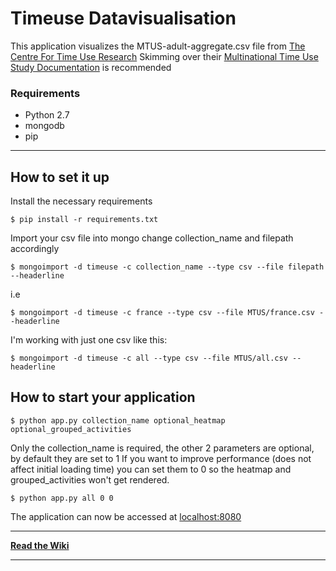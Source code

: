 
# Timeuse Datavisualisation

This application visualizes the MTUS-adult-aggregate.csv file from [The Centre For Time Use Research](https://timeuse.org/)
Skimming over their [Multinational Time Use Study Documentation](https://www.timeuse.org/sites/default/files/9727/mtus-user-guide-r9-february-2016.pdf) is recommended
### Requirements
- Python 2.7
- mongodb
- pip
---
## How to set it up
Install the necessary requirements

    $ pip install -r requirements.txt

Import your csv file into mongo change collection_name and filepath accordingly

    $ mongoimport -d timeuse -c collection_name --type csv --file filepath --headerline
i.e

    $ mongoimport -d timeuse -c france --type csv --file MTUS/france.csv --headerline
I'm working with just one csv like this:

    $ mongoimport -d timeuse -c all --type csv --file MTUS/all.csv --headerline

## How to start your application

    $ python app.py collection_name optional_heatmap optional_grouped_activities
    
Only the collection_name is required, the other 2 parameters are optional, by default they are set to 1
If you want to improve performance (does not affect initial loading time) you can set them to 0 so the heatmap and grouped_activities won't get rendered.

    $ python app.py all 0 0
The application can now be accessed at [localhost:8080](http://localhost:8080)

---

[**Read the Wiki**](https://github.com/Sonnenstrahl/datavis/wiki)

---
